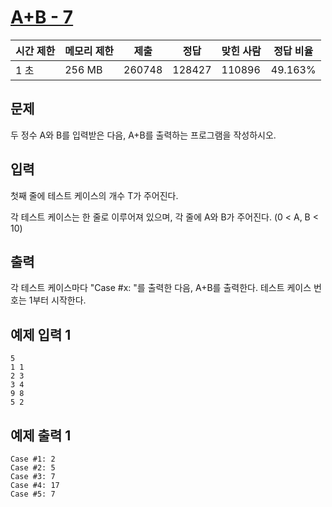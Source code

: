 # [A+B - 7](https://www.acmicpc.net/problem/11021)

| 시간 제한 | 메모리 제한 | 제출 | 정답 | 맞힌 사람 | 정답 비율 |
| --- | --- | --- | --- | --- | --- |
| 1 초 | 256 MB | 260748 | 128427 | 110896 | 49.163% |

## 문제

두 정수 A와 B를 입력받은 다음, A+B를 출력하는 프로그램을 작성하시오.

## 입력

첫째 줄에 테스트 케이스의 개수 T가 주어진다.

각 테스트 케이스는 한 줄로 이루어져 있으며, 각 줄에 A와 B가 주어진다. (0 < A, B < 10)

## 출력

각 테스트 케이스마다 "Case #x: "를 출력한 다음, A+B를 출력한다. 테스트 케이스 번호는 1부터 시작한다.

## 예제 입력 1

```
5
1 1
2 3
3 4
9 8
5 2

```

## 예제 출력 1

```
Case #1: 2
Case #2: 5
Case #3: 7
Case #4: 17
Case #5: 7
```
